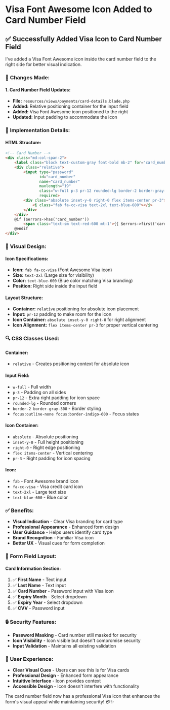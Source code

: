 # Visa Font Awesome Icon Added to Card Number Field

## ✅ **Successfully Added Visa Icon to Card Number Field**

I've added a Visa Font Awesome icon inside the card number field to the right side for better visual indication.

### 🔧 **Changes Made:**

#### **1. Card Number Field Updates:**
- **File:** `resources/views/payments/card-details.blade.php`
- **Added:** Relative positioning container for the input field
- **Added:** Visa Font Awesome icon positioned to the right
- **Updated:** Input padding to accommodate the icon

### 🎯 **Implementation Details:**

#### **HTML Structure:**
```html
<!-- Card Number -->
<div class="md:col-span-2">
    <label class="block text-custom-gray font-bold mb-2" for="card_number">Card Number</label>
    <div class="relative">
        <input type="password" 
               id="card_number" 
               name="card_number" 
               maxlength="19"
               class="w-full p-3 pr-12 rounded-lg border-2 border-gray-300 focus:outline-none focus:border-indigo-600"
               required>
        <div class="absolute inset-y-0 right-0 flex items-center pr-3">
            <i class="fab fa-cc-visa text-2xl text-blue-600"></i>
        </div>
    </div>
    @if ($errors->has('card_number'))
        <span class="text-sm text-red-600 mt-1">{{ $errors->first('card_number') }}</span>
    @endif
</div>
```

### 🎨 **Visual Design:**

#### **Icon Specifications:**
- **Icon:** `fab fa-cc-visa` (Font Awesome Visa icon)
- **Size:** `text-2xl` (Large size for visibility)
- **Color:** `text-blue-600` (Blue color matching Visa branding)
- **Position:** Right side inside the input field

#### **Layout Structure:**
- **Container:** `relative` positioning for absolute icon placement
- **Input:** `pr-12` padding to make room for the icon
- **Icon Container:** `absolute inset-y-0 right-0` for right alignment
- **Icon Alignment:** `flex items-center pr-3` for proper vertical centering

### 🔍 **CSS Classes Used:**

#### **Container:**
- `relative` - Creates positioning context for absolute icon

#### **Input Field:**
- `w-full` - Full width
- `p-3` - Padding on all sides
- `pr-12` - Extra right padding for icon space
- `rounded-lg` - Rounded corners
- `border-2 border-gray-300` - Border styling
- `focus:outline-none focus:border-indigo-600` - Focus states

#### **Icon Container:**
- `absolute` - Absolute positioning
- `inset-y-0` - Full height positioning
- `right-0` - Right edge positioning
- `flex items-center` - Vertical centering
- `pr-3` - Right padding for icon spacing

#### **Icon:**
- `fab` - Font Awesome brand icon
- `fa-cc-visa` - Visa credit card icon
- `text-2xl` - Large text size
- `text-blue-600` - Blue color

### ✅ **Benefits:**

- **Visual Indication** - Clear Visa branding for card type
- **Professional Appearance** - Enhanced form design
- **User Guidance** - Helps users identify card type
- **Brand Recognition** - Familiar Visa icon
- **Better UX** - Visual cues for form completion

### 🎯 **Form Field Layout:**

#### **Card Information Section:**
1. ✅ **First Name** - Text input
2. ✅ **Last Name** - Text input
3. ✅ **Card Number** - Password input with Visa icon
4. ✅ **Expiry Month** - Select dropdown
5. ✅ **Expiry Year** - Select dropdown
6. ✅ **CVV** - Password input

### 🔒 **Security Features:**

- **Password Masking** - Card number still masked for security
- **Icon Visibility** - Icon visible but doesn't compromise security
- **Input Validation** - Maintains all existing validation

### 🚀 **User Experience:**

- **Clear Visual Cues** - Users can see this is for Visa cards
- **Professional Design** - Enhanced form appearance
- **Intuitive Interface** - Icon provides context
- **Accessible Design** - Icon doesn't interfere with functionality

The card number field now has a professional Visa icon that enhances the form's visual appeal while maintaining security! 💳✨
